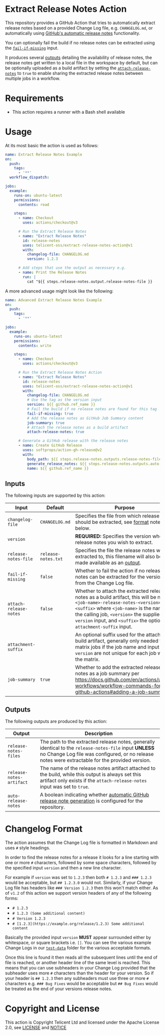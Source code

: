 # Extract Release Notes Action

This repository provides a GitHub Action that tries to automatically extract release notes based on a provided Change
Log file, e.g. `CHANGELOG.md`, or automatically using [GitHub's automatic release notes][GitHubAutoRelease]
functionality.

You can optionally fail the build if no release notes can be extracted using the [`fail-if-missing`](#inputs) input.

It produces several [outputs](#outputs) detailing the availability of release notes, the release notes get written to a
local file in the workspace by default, but can be optionally uploaded as a build artifact by setting the
[`attach-release-notes`](#inputs) to `true` to enable sharing the extracted release notes between multiple jobs in a
workflow.

# Requirements

- This action requires a runner with a Bash shell available

# Usage

At its most basic the action is used as follows:

```yaml
name: Extract Release Notes Example
on: 
  push:
    tags:
      - '**'
  workflow_dispatch:

jobs:
  example:
    runs-on: ubuntu-latest
    permissions:
      contents: read

    steps:
      - name: Checkout
        uses: actions/checkout@v3

      # Run the Extract Release Notes
      - name: "Extract Release Notes"
        id: release-notes
        uses: telicent-oss/extract-release-notes-action@v1
        with:
          changelog-file: CHANGELOG.md
          version: 1.2.3 

      # Add steps that use the output as necessary e.g.
      - name: Print the Release Notes
        run: |
          cat "${{ steps.release-notes.output.release-notes-file }}
```

A more advanced usage might look like the following:

```yaml
name: Advanced Extract Release Notes Example
on: 
  push:
    tags:
      - '**'

jobs:
  example:
    runs-on: ubuntu-latest
    permissions:
      contents: write

    steps:
      - name: Checkout
        uses: actions/checkout@v3

      # Run the Extract Release Notes Action
      - name: "Extract Release Notes"
        id: release-notes
        uses: telicent-oss/extract-release-notes-action@v1
        with:
          changelog-file: CHANGELOG.md
          # Use the tag as the version input
          version: ${{ github.ref_name }}
          # Fail the build if no release notes are found for this tag
          fail-if-missing: true
          # Add the release notes as GitHub Job Summary content
          job-summary: true 
          # Attach the release notes as a build artifact
          attach-release-notes: true

      # Generate a GitHub release with the release notes
      - name: Create GitHub Release
        uses: softprops/action-gh-release@v2
        with:
          body_path: ${{ steps.release-notes.outputs.release-notes-file }}
          generate_release_notes: ${{ steps.release-notes.outputs.auto-release-notes }}
          name: ${{ github.ref_name }}
```

## Inputs

The following inputs are supported by this action:

| Input | Default | Purpose |
|-------|---------|---------|
| `changelog-file` | `CHANGELOG.md` | Specifies the file from which release notes should be extracted, see [format](#changelog-format) notes below. |
| `version` | | **REQUIRED:** Specifies the version whose release notes you wish to extract. |
| `release-notes-file` | `release-notes.txt` | Specifies the file the release notes will be extracted to, this filename will also be made available as an [output](#outputs). |
| `fail-if-missing` | `false` | Whether to fail the action if no release notes can be extracted for the version from the Change Log file. |
| `attach-release-notes` | `false` | Whether to attach the extracted release notes as a build artifact, this will be named `<job-name>-release-notes-<version><suffix>` where `<job-name>` is the name of the calling job, `<version>` the supplied `version` input, and `<suffix>` the optional `attachment-suffix` input. |
| `attachment-suffix` |  | An optional suffix used for the attached build artifact, generally only needed for matrix jobs if the job name and input `version` are not unique for each job within the matrix. |
| `job-summary` | `true` | Whether to add the extracted release notes as a job summary per https://docs.github.com/en/actions/using-workflows/workflow-commands-for-github-actions#adding-a-job-summary |

## Outputs

The following outputs are produced by this action:

| Output | Description |
|--------|-------------|
| `release-notes-files` | The path to the extracted release notes, generally identical to the `release-notes-file` input **UNLESS** no Change Log file was configured, or no release notes were extractable for the provided version. |
| `release-notes-artifact` | The name of the release notes artifact attached to the build, while this output is always set this artifact only exists if the `attach-release-notes` input was set to `true`. |
| `auto-release-notes` | A boolean indicating whether [automatic GitHub release note generation][GitHubAutoRelease] is configured for the repository. |

# Changelog Format

The action assumes that the Change Log file is formatted in Markdown and uses `#` style headings.

In order to find the release notes for a release it looks for a line starting with one or more `#` characters, followed
by some space characters, followed by the specified input `version` and then a new line character.

For example if `version` was set to `1.2.3` then both `# 1.2.3` and `### 1.2.3` would be acceptable, but `## 1.2.3.0`
would not.  Similarly, if your Change Log file has headers like `### Version 1.2.3` then this won't match either.  As of
`v1.2` of this action we support version headers of any of the following forms:

- `# 1.2.3`
- `# 1.2.3 (Some additional content)`
- `# Version 1.2.3`
- `# [1.2.3](https://example.org/release/1.2.3) Some additional content`

Basically the provided input `version` **MUST** appear surrounded either by whitespace, or square brackets i.e. `[]`.
You can see the various example Change Logs in our [`test-data`](test-data/) folder for the various acceptable formats.

Once this line is found it then reads all the subsequent lines until the end of file is reached, or another header line
of the same level is reached.  This means that you can use subheaders in your Change Log provided that the subheader
uses more `#` characters than the header for your version.  So if your header is `## 1.2.3` then any subheaders must use
three or more `#` characters e.g. `### Bug Fixes` would be acceptable but `## Bug Fixes` would be treated as the end of
your versions release notes.

[GitHubAutoRelease]: https://docs.github.com/en/repositories/releasing-projects-on-github/automatically-generated-release-notes

# Copyright and License

This action is Copyright Telicent Ltd and licensed under the Apache License 2.0, see [LICENSE](LICENSE) and
[NOTICE](NOTICE)